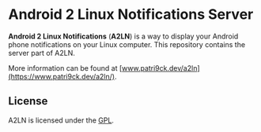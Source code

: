 # Android 2 Linux Notifications Server
**Android 2 Linux Notifications** (**A2LN**) is a way to display your Android phone notifications on your Linux computer. This repository contains the server part of A2LN.

More information can be found at [www.patri9ck.dev/a2ln](https://www.patri9ck.dev/a2ln/).

## License
A2LN is licensed under the [GPL](COPYING).
